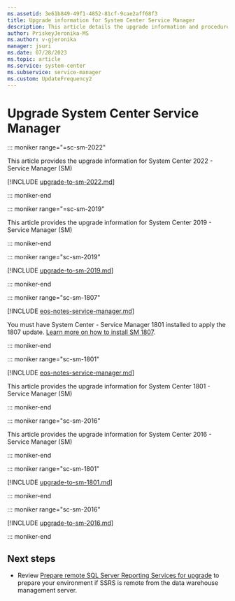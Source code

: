 ```yaml
---
ms.assetid: 3e61b849-49f1-4852-81cf-9cae2aff68f3
title: Upgrade information for System Center Service Manager
description: This article details the upgrade information and procedures for Service Manager
author: PriskeyJeronika-MS
ms.author: v-gjeronika
manager: jsuri
ms.date: 07/28/2023
ms.topic: article
ms.service: system-center
ms.subservice: service-manager
ms.custom: UpdateFrequency2
---
```


# Upgrade System Center Service Manager

::: moniker range="=sc-sm-2022"

This article provides the upgrade information for System Center 2022 - Service Manager (SM)

[!INCLUDE [upgrade-to-sm-2022.md](../includes/upgrade-to-sm-2022.md)]

::: moniker-end

::: moniker range="=sc-sm-2019"

This article provides the upgrade information for System Center 2019 - Service Manager (SM)

::: moniker-end

::: moniker range="sc-sm-2019"

[!INCLUDE [upgrade-to-sm-2019.md](../includes/upgrade-to-sm-2019.md)]

::: moniker-end

::: moniker range="sc-sm-1807"

[!INCLUDE [eos-notes-service-manager.md](../includes/eos-notes-service-manager.md)]

You must have System Center - Service Manager 1801 installed to apply the 1807 update. [Learn more on how to install SM 1807](https://support.microsoft.com/en-in/help/4338239/system-center-service-manager-version-1807).

::: moniker-end

::: moniker range="sc-sm-1801"

[!INCLUDE [eos-notes-service-manager.md](../includes/eos-notes-service-manager.md)]

This article provides the upgrade information for System Center 1801 - Service Manager (SM)

::: moniker-end

::: moniker range="sc-sm-2016"

This article provides the upgrade information for System Center 2016 - Service Manager (SM)

::: moniker-end

::: moniker range="sc-sm-1801"

[!INCLUDE [upgrade-to-sm-1801.md](../includes/upgrade-to-sm-1801.md)]

::: moniker-end

::: moniker range="sc-sm-2016"

[!INCLUDE [upgrade-to-sm-2016.md](../includes/upgrade-to-sm-2016.md)]

::: moniker-end

## Next steps

- Review [Prepare remote SQL Server Reporting Services for upgrade](prepare-remote-ssrs.md) to prepare your environment if SSRS is remote from the data warehouse management server.
